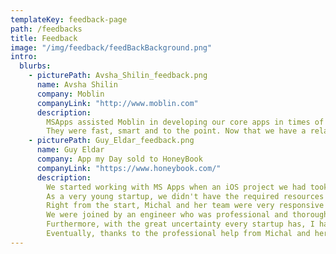 ```yaml
---
templateKey: feedback-page
path: /feedbacks
title: Feedback
image: "/img/feedback/feedBackBackground.png"
intro:
  blurbs:
    - picturePath: Avsha_Shilin_feedback.png
      name: Avsha Shilin
      company: Moblin
      companyLink: "http://www.moblin.com"
      description:
        MSApps assisted Moblin in developing our core apps in times of pressure and lack of suitable stuff.
        They were fast, smart and to the point. Now that we have a relationship with them we know that we always have someone to depend on with our products.
    - picturePath: Guy_Eldar_feedback.png
      name: Guy Eldar
      company: App my Day sold to HoneyBook
      companyLink: "https://www.honeybook.com/"
      description:
        We started working with MS Apps when an iOS project we had took priority over other projects and had to be delivered in a very short timetable.
        As a very young startup, we didn't have the required resources in-house so we looked for a quick help with coding from a 3rd party company.
        Right from the start, Michal and her team were very responsive and even more important - flexible, to fit our needs and schedule.
        We were joined by an engineer who was professional and thorough enough to go through the required learning curve without us noticing it at all.
        Furthermore, with the great uncertainty every startup has, I had to make some changes both in terms of budget and the required availability of the engineer along the way - and Michal was super cooperative to accommodate my requests time and time again.
        Eventually, thanks to the professional help from Michal and her team, we shipped the project on time and with the highest quality.
---
```

